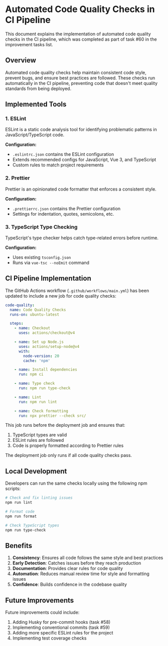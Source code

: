 # Automated Code Quality Checks in CI Pipeline

This document explains the implementation of automated code quality checks in the CI pipeline, which was completed as part of task #60 in the improvement tasks list.

## Overview

Automated code quality checks help maintain consistent code style, prevent bugs, and ensure best practices are followed. These checks run automatically in the CI pipeline, preventing code that doesn't meet quality standards from being deployed.

## Implemented Tools

### 1. ESLint

ESLint is a static code analysis tool for identifying problematic patterns in JavaScript/TypeScript code.

**Configuration:**

- `.eslintrc.json` contains the ESLint configuration
- Extends recommended configs for JavaScript, Vue 3, and TypeScript
- Custom rules to match project requirements

### 2. Prettier

Prettier is an opinionated code formatter that enforces a consistent style.

**Configuration:**

- `.prettierrc.json` contains the Prettier configuration
- Settings for indentation, quotes, semicolons, etc.

### 3. TypeScript Type Checking

TypeScript's type checker helps catch type-related errors before runtime.

**Configuration:**

- Uses existing `tsconfig.json`
- Runs via `vue-tsc --noEmit` command

## CI Pipeline Implementation

The GitHub Actions workflow (`.github/workflows/main.yml`) has been updated to include a new job for code quality checks:

```yaml
code-quality:
  name: Code Quality Checks
  runs-on: ubuntu-latest

  steps:
    - name: Checkout
      uses: actions/checkout@v4

    - name: Set up Node.js
      uses: actions/setup-node@v4
      with:
        node-version: 20
        cache: 'npm'

    - name: Install dependencies
      run: npm ci

    - name: Type check
      run: npm run type-check

    - name: Lint
      run: npm run lint

    - name: Check formatting
      run: npx prettier --check src/
```

This job runs before the deployment job and ensures that:

1. TypeScript types are valid
2. ESLint rules are followed
3. Code is properly formatted according to Prettier rules

The deployment job only runs if all code quality checks pass.

## Local Development

Developers can run the same checks locally using the following npm scripts:

```bash
# Check and fix linting issues
npm run lint

# Format code
npm run format

# Check TypeScript types
npm run type-check
```

## Benefits

1. **Consistency**: Ensures all code follows the same style and best practices
2. **Early Detection**: Catches issues before they reach production
3. **Documentation**: Provides clear rules for code quality
4. **Automation**: Reduces manual review time for style and formatting issues
5. **Confidence**: Builds confidence in the codebase quality

## Future Improvements

Future improvements could include:

1. Adding Husky for pre-commit hooks (task #58)
2. Implementing conventional commits (task #59)
3. Adding more specific ESLint rules for the project
4. Implementing test coverage checks
